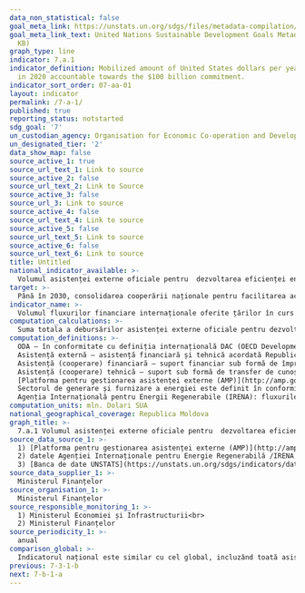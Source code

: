 ```yaml
---
data_non_statistical: false
goal_meta_link: https://unstats.un.org/sdgs/files/metadata-compilation/Metadata-Goal-7.pdf
goal_meta_link_text: United Nations Sustainable Development Goals Metadata (PDF 111
  KB)
graph_type: line
indicator: 7.a.1
indicator_definition: Mobilized amount of United States dollars per year starting
  in 2020 accountable towards the $100 billion commitment.
indicator_sort_order: 07-aa-01
layout: indicator
permalink: /7-a-1/
published: true
reporting_status: notstarted
sdg_goal: '7'
un_custodian_agency: Organisation for Economic Co-operation and Development (OECD)
un_designated_tier: '2'
data_show_map: false
source_active_1: true
source_url_text_1: Link to source
source_active_2: false
source_url_text_2: Link to Source
source_active_3: false
source_url_3: Link to source
source_active_4: false
source_url_text_4: Link to source
source_active_5: false
source_url_text_5: Link to source
source_active_6: false
source_url_text_6: Link to source
title: Untitled
national_indicator_available: >-
  Volumul asistenței externe oficiale pentru  dezvoltarea eficienței energetice
target: >-
  Până în 2030, consolidarea cooperării naționale pentru facilitarea accesului la cercetări și tehnologii energetice curate, inclusiv energia regenerabilă, eficiența energetică și tehnologia avansată și mai curată de utilizare a combustibililor fosili, precum și promovarea investițiilor în infrastructura energetică și tehnologii energetice curate.
indicator_name: >-
  Volumul fluxurilor financiare internaționale oferite țărilor în curs de dezvoltare drept suport pentru cercetări și dezvoltare în domeniul energiei curate și producerea energiei regenerabile, inclusiv în sistemele hibride
computation_calculations: >-
  Suma totala a debursărilor asistenței externe oficiale pentru dezvoltare(ODA) de la toți donatorii pentru sectorul pentru sectorul de eficiență energetică,.
computation_definitions: >-
  ODA – în conformitate cu definiția internațională DAC (OECD Development Assistance Committee) aceasta reprezintă "fluxurile către țări și teritorii din lista DAC a beneficiarilor de ODA și ale instituțiilor multilaterale care sunt : (i) furnizate de agenții oficiale, inclusiv de guvernele naționale și locale sau de agențiile executive ale acestora; și (ii) fiecare tranzacție este gestionată cu obiectivul principal de promovare a dezvoltării economice și a bunăstării țărilor în curs de dezvoltare; și este de natură concesională și transmite un element de grant de cel puțin 25% (calculat la o rată de reducere de 10%). ( [A se vedea](http://www.oecd.org/dac/stats/officialdevelopmentassistancedefinitionandcoverage.htm) ) <br> 
  Asistență externă – asistență financiară și tehnică acordată Republicii Moldova, Guvernului și/sau altor autorități publice de către comunitatea creditorilor/donatorilor (art.9 din HG nr. 377 din 25.04.2018, cu privire la reglementarea cadrului instituțional și mecanismului de coordonare și management  al asistenței externe).<br> 
  Asistență (cooperare) financiară – suport financiar sub formă de împrumuturi, granturi, inclusiv livrări de bunuri și/sau lucrări pentru implementarea proiectelor/programelor;<br> 
  Asistență (cooperare) tehnică – suport sub formă de transfer de cunoștințe, inclusiv tehnologii, metodologii și tehnici în cadrul proiectelor/programelor;<br> 
  [Platforma pentru gestionarea asistenței externe (AMP)](http://amp.gov.md/TEMPLATE/ampTemplate/dashboard/build/index.html) – sistem informațional automatizat accesibil on-line, în cadrul căruia este încărcată și stocată informația privind proiectele/programele de asistență externă din Republica Moldova.<br> 
  Sectorul de generare și furnizare a energiei este definit în conformitate cu standardele DAC/OECD și cuprinde toate codurile sectoriale conform clasificării CRS din secțiunile 230, care includ următoarele coduri privind cercetare și dezvoltare în domeniul energiei curate și producției de energie regenerabilă, inclusiv în sistemele hibride: 1) 23065 Centrale hidroelectrice - inclusiv energia generatoare de baraje fluviale, 2) 23067 Energie solară - Inclusiv celule fotovoltaice, aplicații solare termice și încălzire solară, 3) 23068 Energia eoliană - Energia eoliană pentru ridicarea apei și generarea energiei electrice, 4) 23069 Energia valurilor și mareelor marină - Inclusiv conversia energiei termice oceanice, energia mareelor și valurilor, 5) 23066 Energie geotermală - Utilizarea energiei geotermale pentru generarea energiei electrice sau direct ca căldură pentru agricultură etc, 6) 23070 Biomasa, 7) 23082  Cercetare în domeniul energetic<br> 
  Agenția Internațională pentru Energii Regenerabile (IRENA): fluxurile acoperite de IRENA sunt definite ca toate creditele suplimentare, granturile și investițiile de capital primite de la țările donatoare, agențiile multilaterale și instituțiile  de finanțare suplimentare (inclusiv creditele la export, dacă sunt disponibile)  a dezvoltării în scopul cercetării și dezvoltării energiei curate și a producției de energie regenerabilă, inclusiv în sistemele hibride.
computation_units: mln. Dolari SUA
national_geographical_coverage: Republica Moldova
graph_title: >-
  7.a.1 Volumul asistenței externe oficiale pentru  dezvoltarea eficienței energetice
source_data_source_1: >-
  1) [Platforma pentru gestionarea asistenței externe (AMP)](http://amp.gov.md/portal/sites/default/files/inline/amp-planul_de_gestiune_a_datelor_0.pdf)  <br> 
  2) datele Agenției Internaționale pentru Energie Regenerabilă /IRENA care acorda asistenta externa în sectorul de eficiență energetică pentru RM<br> 
  3) [Banca de date UNSTATS](https://unstats.un.org/sdgs/indicators/database/)
source_data_supplier_1: >-
  Ministerul Finanțelor
source_organisation_1: >-
  Ministerul Finanțelor
source_responsible_monitoring_1: >-
  1) Ministerul Economiei și Infrastructurii<br> 
  2) Ministerul Finanțelor
source_periodicity_1: >-
  anual
comparison_global: >-
  Indicatorul național este similar cu cel global, incluzând toată asistenta externa pentru dezvoltarea sectorului vizat
previous: 7-3-1-b
next: 7-b-1-a
---
```

